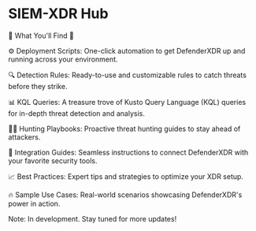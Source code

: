 # SIEM-XDR Hub

🌟 What You'll Find 🌟

⚙️ Deployment Scripts: One-click automation to get DefenderXDR up and running across your environment.

🔍 Detection Rules: Ready-to-use and customizable rules to catch threats before they strike.

📊 KQL Queries: A treasure trove of Kusto Query Language (KQL) queries for in-depth threat detection and analysis.

🕵️‍♂️ Hunting Playbooks: Proactive threat hunting guides to stay ahead of attackers.

🔗 Integration Guides: Seamless instructions to connect DefenderXDR with your favorite security tools.

📈 Best Practices: Expert tips and strategies to optimize your XDR setup.

🔥 Sample Use Cases: Real-world scenarios showcasing DefenderXDR's power in action.

Note: In development. Stay tuned for more updates!